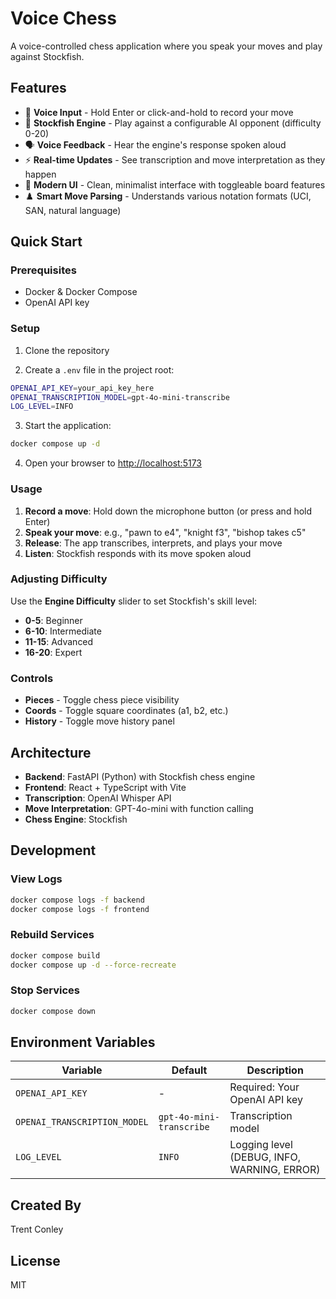 # Voice Chess

A voice-controlled chess application where you speak your moves and play against Stockfish.

## Features

- 🎤 **Voice Input** - Hold Enter or click-and-hold to record your move
- 🤖 **Stockfish Engine** - Play against a configurable AI opponent (difficulty 0-20)
- 🗣️ **Voice Feedback** - Hear the engine's response spoken aloud
- ⚡ **Real-time Updates** - See transcription and move interpretation as they happen
- 🎨 **Modern UI** - Clean, minimalist interface with toggleable board features
- ♟️ **Smart Move Parsing** - Understands various notation formats (UCI, SAN, natural language)

## Quick Start

### Prerequisites

- Docker & Docker Compose
- OpenAI API key

### Setup

1. Clone the repository

2. Create a `.env` file in the project root:
```bash
OPENAI_API_KEY=your_api_key_here
OPENAI_TRANSCRIPTION_MODEL=gpt-4o-mini-transcribe
LOG_LEVEL=INFO
```

3. Start the application:
```bash
docker compose up -d
```

4. Open your browser to [http://localhost:5173](http://localhost:5173)

### Usage

1. **Record a move**: Hold down the microphone button (or press and hold Enter)
2. **Speak your move**: e.g., "pawn to e4", "knight f3", "bishop takes c5"
3. **Release**: The app transcribes, interprets, and plays your move
4. **Listen**: Stockfish responds with its move spoken aloud

### Adjusting Difficulty

Use the **Engine Difficulty** slider to set Stockfish's skill level:
- **0-5**: Beginner
- **6-10**: Intermediate  
- **11-15**: Advanced
- **16-20**: Expert

### Controls

- **Pieces** - Toggle chess piece visibility
- **Coords** - Toggle square coordinates (a1, b2, etc.)
- **History** - Toggle move history panel

## Architecture

- **Backend**: FastAPI (Python) with Stockfish chess engine
- **Frontend**: React + TypeScript with Vite
- **Transcription**: OpenAI Whisper API
- **Move Interpretation**: GPT-4o-mini with function calling
- **Chess Engine**: Stockfish

## Development

### View Logs
```bash
docker compose logs -f backend
docker compose logs -f frontend
```

### Rebuild Services
```bash
docker compose build
docker compose up -d --force-recreate
```

### Stop Services
```bash
docker compose down
```

## Environment Variables

| Variable | Default | Description |
|----------|---------|-------------|
| `OPENAI_API_KEY` | - | Required: Your OpenAI API key |
| `OPENAI_TRANSCRIPTION_MODEL` | `gpt-4o-mini-transcribe` | Transcription model |
| `LOG_LEVEL` | `INFO` | Logging level (DEBUG, INFO, WARNING, ERROR) |

## Created By

Trent Conley

## License

MIT
